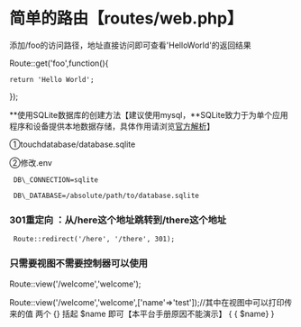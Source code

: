 # 简单的路由【routes/web.php】

添加/foo的访问路径，地址直接访问即可查看'HelloWorld'的返回结果

Route::get\('foo',function\(\){

```
return 'Hello World';
```

}\);

**使用SQLite数据库的创建方法【建议使用mysql，**SQLite致力于为单个应用程序和设备提供本地数据存储，具体作用请浏览[官方解析](https://www.sqlite.org/whentouse.html)】

①touchdatabase/database.sqlite

②修改.env

```
 DB\_CONNECTION=sqlite

 DB\_DATABASE=/absolute/path/to/database.sqlite
```

### 

### 301重定向 ：**从/here这个地址跳转到/there这个地址**

```
 Route::redirect('/here', '/there', 301);
```

### 

### **只需要视图不需要控制器可以使用**

Route::view\('/welcome','welcome'\);

Route::view\('/welcome','welcome',\['name'=&gt;'test'\]\);//其中在视图中可以打印传来的值 两个 {} 括起 $name 即可【本平台手册原因不能演示】 { { $name} }

